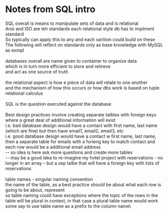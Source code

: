# Notes from SQL intro
SQL overall is means to manipulate sets of data and is relational \
Ansi and ISO are teh standards each relational style db has to implment standard\
So typically can apply this to any and each varition could build on these\
The following will reflect on standards only as base knowledge with MySQL as exmpl\
<br/>
databases overall are name given to container to organize data\
which is in turn more efficient to store and retireve\
and act as one source of truth\
<br/>
the relational aspect is how e piece of data will relate to one another\
and the mechanism of how this occurs or how dbs work is based on tuple relational calculus\
<br/>
SQL is the question executed against the database\
<br/>
Best design practices involve creating separate talbles with foreign keys where a great deal of additional information will exist\
i.e. bad database design would have a contact with first name, last name (which are fine) but then have email1, email2, email3, etc\
i.e. good database design would have a contact w first name, last name, then a separate table for emails with a forieng key to match contact and each row would be a additional email address\
-- so idea is here ask more questions and create more tables\
-- may be a good idea to re-imagine my hotel project with reservations - no longer in an array - but a sep talbe that will have a foreign key with lists of reservations\
<br/>
table names - singular naming convention\
the name of the table, as a best practice should be about what each row is going to be about, represent\
so table naming could have exceptions where the topic of the rows in the table will be plural in context, in that case a plural table name would work\
some say to use table name as a prefix to the column name\






